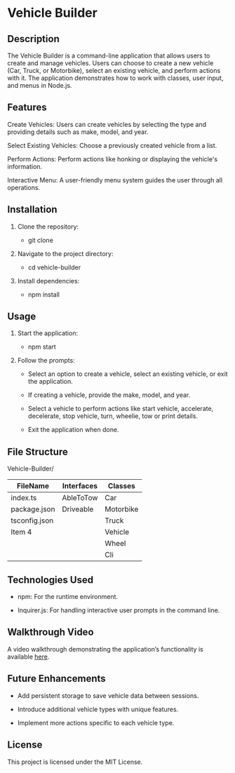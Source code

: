 # Vehicle Builder

## Description

The Vehicle Builder is a command-line application that allows users to create and manage vehicles. Users can choose to create a new vehicle (Car, Truck, or Motorbike), select an existing vehicle, and perform actions with it. The application demonstrates how to work with classes, user input, and menus in Node.js.

## Features

Create Vehicles: Users can create vehicles by selecting the type and providing details such as make, model, and year.

Select Existing Vehicles: Choose a previously created vehicle from a list.

Perform Actions: Perform actions like honking or displaying the vehicle's information.

Interactive Menu: A user-friendly menu system guides the user through all operations.

## Installation

1. Clone the repository:

   - git clone <repository-url>

2. Navigate to the project directory:

    - cd vehicle-builder

3. Install dependencies:

    - npm install

## Usage

1. Start the application:

    - npm start

2. Follow the prompts:

    - Select an option to create a vehicle, select an existing vehicle, or exit the application.

    - If creating a vehicle, provide the make, model, and year.

    - Select a vehicle to perform actions like start vehicle, accelerate, decelerate, stop vehicle, turn, wheelie, tow or print details.

    - Exit the application when done.

## File Structure

Vehicle-Builder/

| FileName   | Interfaces    | Classes    |
|-------------|-------------|-------------|
| index.ts      | AbleToTow   | Car         |
| package.json | Driveable   | Motorbike   |
| tsconfig.json      |             | Truck       |
| Item 4      |             | Vehicle     |
|             |             |  Wheel           |
|             |             |  Cli             |

## Technologies Used

  - npm: For the runtime environment.

  - Inquirer.js: For handling interactive user prompts in the command line.

## Walkthrough Video

A video walkthrough demonstrating the application’s functionality is available [here](https://app.screencastify.com/v3/watch/a8dzX94wZ4gr7s4QcS2k).

## Future Enhancements

  - Add persistent storage to save vehicle data between sessions.

  - Introduce additional vehicle types with unique features.

  - Implement more actions specific to each vehicle type.

## License

This project is licensed under the MIT License.
